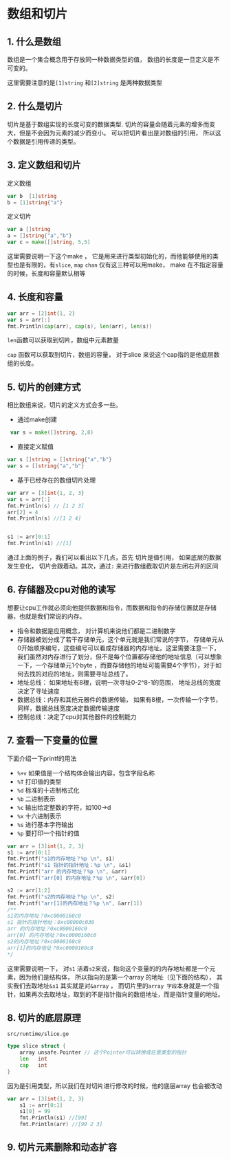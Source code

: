 # 数组和切片



## 1. 什么是数组

数组是一个集合概念用于存放同一种数据类型的值， 数组的长度是一旦定义是不可变的。

这里需要注意的是`[1]string` 和`[2]string` 是两种数据类型



## 2. 什么是切片

切片是基于数组实现的长度可变的数据类型. 切片的容量会随着元素的增多而变大，但是不会因为元素的减少而变小。 可以把切片看出是对数组的引用， 所以这个数据是引用传递的类型。





## 3. 定义数组和切片

定义数组

```go
var b  [1]string
b = [1]string{"a"}
```



定义切片

```go
var a []string
a = []string{"a","b"}
var c = make([]string, 5,5)
```

这里需要说明一下这个make ， 它是用来进行类型初始化的，而他能够使用的类型也是有限的，有`slice`, `map` `chan` 仅有这三种可以用make， make 在不指定容量的时候，长度和容量默认相等

## 4. 长度和容量

```go
var arr = [2]int{1, 2}
var s = arr[:]
fmt.Println(cap(arr), cap(s), len(arr), len(s))
```

`len`函数可以获取到切片，数组中元素数量

`cap` 函数可以获取到切片，数组的容量， 对于slice 来说这个cap指的是他底层数组的长度。





## 5. 切片的创建方式

相比数组来说，切片的定义方式会多一些。

* 通过make创建

 ```go
  var s = make([]string, 2,8)
 ```

* 直接定义赋值

```go
var s []string = []string{"a","b"}
var s = []string{"a","b"}
```

* 基于已经存在的数组切片处理

```go
var arr = [3]int{1, 2, 3}
var s = arr[:]
fmt.Println(s) // [1 2 3]
arr[2] = 4
fmt.Println(s) //[1 2 4]


s1 := arr[0:1]
fmt.Println(s1) //[1]
```

通过上面的例子，我们可以看出以下几点，首先 切片是值引用， 如果底层的数据发生变化， 切片会跟着动。其次，通过`:` 来进行数组截取切片是左闭右开的区间









## 6. 存储器及cpu对他的读写

想要让cpu工作就必须向他提供数据和指令，而数据和指令的存储位置就是存储器，也就是我们常说的内存。

* 指令和数据是应用概念， 对计算机来说他们都是二进制数字
* 存储器被划分成了若干存储单元，这个单元就是我们常说的字节， 存储单元从0开始顺序编号，这些编号可以看成存储器的内存地址。这里需要注意一下，我们虽然对内存进行了划分，但不是每个位置都存储他的地址信息（可以想象一下，一个存储单元1个byte ，而要存储他的地址可能需要4个字节），对于如何去找的对应的地址，则需要寻址总线了。
* 地址总线： 如果地址有8根，说明一次寻址0-2^8-1的范围， 地址总线的宽度决定了寻址速度
* 数据总线：内存和其他元器件的数据传输， 如果有8根，一次传输一个字节，同样，数据总线宽度决定数据传输速度
* 控制总线：决定了cpu对其他器件的控制能力







## 7. 查看一下变量的位置



下面介绍一下printf的用法

* `%+v` 如果值是一个结构体会输出内容，包含字段名称
* `%T` 打印值的类型
* `%d`  标准的十进制格式化
* `%b` 二进制表示
* `%c` 输出给定整数的字符，如100->d
* `%x` 十六进制表示
* `%s` 进行基本字符输出
* `%p` 要打印一个指针的值

```go
var arr = [3]int{1, 2, 3}
s1 := arr[0:1]
fmt.Printf("s1的内存地址？%p \n", s1)
fmt.Printf("s1 指针的指针地址：%p \n", &s1)
fmt.Printf("arr 的内存地址？%p \n", &arr)
fmt.Printf("arr[0] 的内存地址？%p \n", &arr[0])

s2 := arr[1:2]
fmt.Printf("s2的内存地址？%p \n", s2)
fmt.Printf("arr[1]的内存地址？%p \n", &arr[1])
/**
s1的内存地址？0xc0000160c0 
s1 指针的指针地址：0xc00000c030 
arr 的内存地址？0xc0000160c0 
arr[0] 的内存地址？0xc0000160c0 
s2的内存地址？0xc0000160c8 
arr[1]的内存地址？0xc0000160c8 
*/
```



这里需要说明一下， 对`s1` 活着`s2`来说，指向这个变量的的内存地址都是一个元素，因为他们是结构体， 所以指向的是第一个array 的地址（见下面的结构）， 其实我们去取地址`&s1` 其实就是对`&array` ， 而切片里的`array 字段`本身就是一个指针，如果再次去取地址，取到的不是指针指向的数组地址，而是指针变量的地址。 



## 8. 切片的底层原理

`src/runtime/slice.go`

```go
type slice struct {
	array unsafe.Pointer // 这个Pointer可以转换成任意类型的指针
	len   int
	cap   int
}
```



因为是引用类型，所以我们在对切片进行修改的时候，他的底层array 也会被改动

```go
var arr = [3]int{1, 2, 3}
	s1 := arr[0:1]
	s1[0] = 99
	fmt.Println(s1) //[99]
	fmt.Println(arr) //[99 2 3]
```



## 9. 切片元素删除和动态扩容



